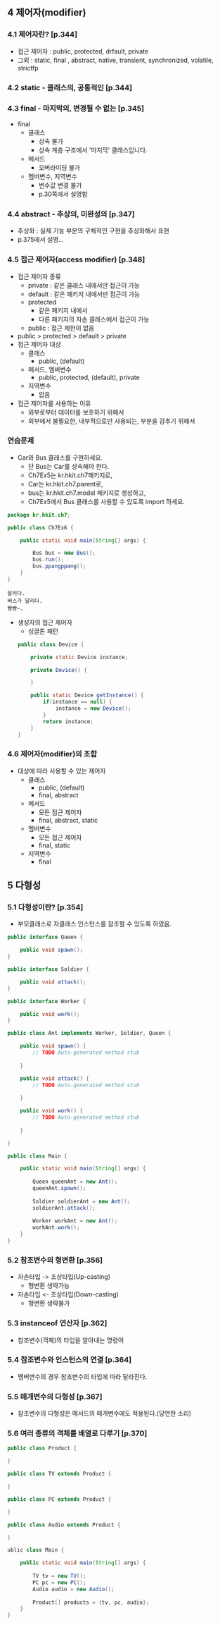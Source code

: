 ## 4 제어자(modifier)

### 4.1 제어자란? [p.344]
* 접근 제어자 : public, protected, drfault, private
* 그외 : static, final , abstract, native, transient, synchronized, volatile, strictfp

### 4.2 static - 클래스의, 공통적인 [p.344]

### 4.3 final - 마지막의, 변경될 수 없는 [p.345]
* final
  - 클래스
    - 상속 불가    
    - 상속 계층 구조에서 '마지막' 클래스입니다.
  - 메서드
    - 오버라이딩 불가
  - 멤버변수, 지역변수
    - 변수값 변경 불가
    - p.30쪽에서 설명함
    
    
### 4.4 abstract - 추상의, 미완성의 [p.347]
* 추상화 : 실제 기능 부분의 구체적인 구현을 추상화해서 표현
* p.375에서 설명...

### 4.5 접근 제어자(access modifier) [p.348]
* 접근 제어자 종류
  - private : 같은 클래스 내에서만 접근이 가능
  - default : 같은 패키지 내에서만 접근이 가능
  - protected 
    - 같은 패키지 내에서
    - 다른 패키지의 자손 클래스에서 접근이 가능
  - public : 접근 제한이 없음
* public > protected > default > private
* 접근 제어자 대상
  - 클래스 
    - public, (default)
  - 메서드, 멤버변수
    - public, protected, (default), private
  - 지역변수
    - 없음
* 접근 제어자를 사용하는 이유
  - 외부로부터 데이터를 보호하기 위해서
  - 외부에서 불필요한, 내부적으로만 사용되는, 부분을 감추기 위해서

### 연습문제
* Car와 Bus 클래스를 구현하세요. 
  - 단 Bus는 Car를 상속해야 한다.
  - Ch7Ex5는 kr.hkit.ch7패키지로, 
  - Car는 kr.hkit.ch7.parent로, 
  - bus는 kr.hkit.ch7.model 패키지로 생성하고, 
  - Ch7Ex5에서 Bus 클래스를 사용할 수 있도록 import 하세요.
```java
package kr.hkit.ch7;

public class Ch7Ex6 {

    public static void main(String[] args) {

        Bus bus = new Bus();
        bus.run();
        bus.ppangppang();
    }
}
```
```console
달리다.
버스가 달리다.
빵빵~.
```

* 생성자의 접근 제어자
  * 싱글톤 패턴
  ```java
  public class Device {

      private static Device instance;

      private Device() {

      }

      public static Device getInstance() {
          if(instance == null) {
              instance = new Device();
          }
          return instance;
      }
  }  
  ```
### 4.6 제어자(modifier)의 조합
* 대상에 따라 사용할 수 있는 제어자
  - 클래스 
    - public, (default)
    - final, abstract
  - 메서드
    - 모든 접근 제어자
    - final, abstract, static
  - 멤버변수
    - 모든 접근 제어자
    - final, static
  - 지역변수
    - final
    
## 5 다형성

### 5.1 다형성이란? [p.354]
* 부모클래스로 자클래스 인스턴스를 참조할 수 있도록 하였음.

```java
public interface Queen {

    public void spawn();
}
```
```java
public interface Soldier {

    public void attack();
}
```
```java
public interface Worker {

    public void work();
}
```
```java
public class Ant implements Worker, Soldier, Queen {

    public void spawn() {
        // TODO Auto-generated method stub
        
    }

    public void attack() {
        // TODO Auto-generated method stub
        
    }

    public void work() {
        // TODO Auto-generated method stub
        
    }

}
```
```java
public class Main {

    public static void main(String[] args) {
                
        Queen queenAnt = new Ant(); 
        queenAnt.spawn();
        
        Soldier soldierAnt = new Ant();
        soldierAnt.attack();
        
        Worker workAnt = new Ant();
        workAnt.work();        
    }
}
```

### 5.2 참조변수의 형변환 [p.356]
* 자손타입 -> 조상타입(Up-casting)
     - 형변환 생략가능
* 자손타입 <- 조상타입(Down-casting)
  - 형변환 생략불가
  
### 5.3 instanceof 연산자 [p.362]
* 참조변수(객체)의 타입을 알아내는 명령어

### 5.4 참조변수와 인스턴스의 연결 [p.364]
* 멤버변수의 경우 참조변수의 타입에 따라 달라진다.

### 5.5 매개변수의 다형성 [p.367]
* 참조변수의 다형성은 메서드의 매개변수에도 적용된다.(당연한 소리)

### 5.6 여러 종류의 객체를 배열로 다루기 [p.370]
```java
public class Product {

}
```
```java
public class TV extends Product {

}
```
```java
public class PC extends Product {

}
```
```java
public class Audio extends Product {

}
```
```java
ublic class Main {

    public static void main(String[] args) {
                
        TV tv = new TV();
        PC pc = new PC();
        Audio audio = new Audio();
        
        Product[] products = {tv, pc, audio};
    }
}
```

